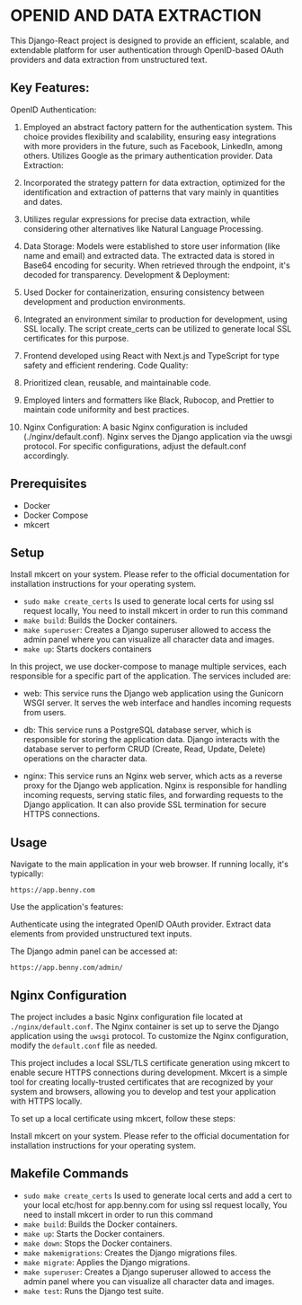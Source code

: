 # OPENID AND DATA EXTRACTION

This Django-React project is designed to provide an efficient, scalable, and extendable platform for user authentication through OpenID-based OAuth providers and data extraction from unstructured text.

## Key Features:
OpenID Authentication:

1. Employed an abstract factory pattern for the authentication system. This choice provides flexibility and scalability, ensuring easy integrations with more providers in the future, such as Facebook, LinkedIn, among others.
Utilizes Google as the primary authentication provider.
Data Extraction:

2. Incorporated the strategy pattern for data extraction, optimized for the identification and extraction of patterns that vary mainly in quantities and dates.
3. Utilizes regular expressions for precise data extraction, while considering other alternatives like Natural Language Processing.

4. Data Storage:
Models were established to store user information (like name and email) and extracted data.
The extracted data is stored in Base64 encoding for security. When retrieved through the endpoint, it's decoded for transparency.
Development & Deployment:

5. Used Docker for containerization, ensuring consistency between development and production environments.
6. Integrated an environment similar to production for development, using SSL locally. The script create_certs can be utilized to generate local SSL certificates for this purpose.
7. Frontend developed using React with Next.js and TypeScript for type safety and efficient rendering.
Code Quality:

8. Prioritized clean, reusable, and maintainable code.
9. Employed linters and formatters like Black, Rubocop, and Prettier to maintain code uniformity and best practices.

10. Nginx Configuration: A basic Nginx configuration is included (./nginx/default.conf). Nginx serves the Django application via the uwsgi protocol. For specific configurations, adjust the default.conf accordingly.


## Prerequisites

- Docker
- Docker Compose
- mkcert

## Setup

Install mkcert on your system. Please refer to the official documentation for installation instructions for your operating system.

- `sudo make create_certs` Is used to generate local certs for using ssl request locally, You need to install mkcert in order to run this command
- `make build`: Builds the Docker containers.
- `make superuser`: Creates a Django superuser allowed to access the admin panel where you can visualize all character data and images.
- `make up`: Starts dockers containers

In this project, we use docker-compose to manage multiple services, each responsible for a specific part of the application. The services included are:

- web: This service runs the Django web application using the Gunicorn WSGI server. It serves the web interface and handles incoming requests from users.

- db: This service runs a PostgreSQL database server, which is responsible for storing the application data. Django interacts with the database server to perform CRUD (Create, Read, Update, Delete) operations on the character data.

- nginx: This service runs an Nginx web server, which acts as a reverse proxy for the Django web application. Nginx is responsible for handling incoming requests, serving static files, and forwarding requests to the Django application. It can also provide SSL termination for secure HTTPS connections.

## Usage

Navigate to the main application in your web browser. If running locally, it's typically:

`https://app.benny.com`

Use the application's features:

Authenticate using the integrated OpenID OAuth provider.
Extract data elements from provided unstructured text inputs.

The Django admin panel can be accessed at:

`https://app.benny.com/admin/`

## Nginx Configuration

The project includes a basic Nginx configuration file located at `./nginx/default.conf`. The Nginx container is set up to serve the Django application using the `uwsgi` protocol. To customize the Nginx configuration, modify the `default.conf` file as needed.

This project includes a local SSL/TLS certificate generation using mkcert to enable secure HTTPS connections during development. Mkcert is a simple tool for creating locally-trusted certificates that are recognized by your system and browsers, allowing you to develop and test your application with HTTPS locally.

To set up a local certificate using mkcert, follow these steps:

Install mkcert on your system. Please refer to the official documentation for installation instructions for your operating system.

## Makefile Commands

- `sudo make create_certs` Is used to generate local certs and add a cert to your local etc/host for app.benny.com for using ssl request locally, You need to install mkcert in order to run this command
- `make build`: Builds the Docker containers.
- `make up`: Starts the Docker containers.
- `make down`: Stops the Docker containers.
- `make makemigrations`: Creates the Django migrations files.
- `make migrate`: Applies the Django migrations.
- `make superuser`: Creates a Django superuser allowed to access the admin panel where you can visualize all character data and images.
- `make test`: Runs the Django test suite.
